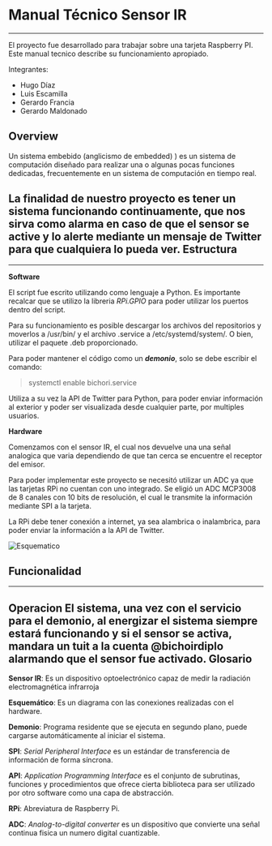 
**Manual Técnico Sensor IR**
=


----------

El proyecto fue desarrollado para trabajar sobre una tarjeta Raspberry PI. Este manual tecnico describe su funcionamiento apropiado.

Integrantes: 

- Hugo Díaz 
- Luis Escamilla
- Gerardo Francia
- Gerardo Maldonado

**Overview**
-
Un sistema embebido (anglicismo de embedded) ) es un sistema de computación diseñado para realizar una o algunas pocas funciones dedicadas, frecuentemente en un sistema de computación en tiempo real. 

La finalidad de nuestro proyecto es tener un sistema funcionando continuamente, que nos sirva como alarma en caso de que el sensor se active y lo alerte mediante un mensaje de Twitter para que cualquiera lo pueda ver. 
**Estructura**
-
------------
**Software**

El script fue escrito utilizando como lenguaje a Python. Es importante recalcar que se utilizo la libreria 		*RPi.GPIO* para poder utilizar los puertos dentro del script. 

Para su funcionamiento es posible descargar los archivos del repositorios y moverlos a /usr/bin/ y el archivo .service a /etc/systemd/system/. O bien, utilizar el paquete .deb proporcionado. 

Para poder mantener el código como un ***demonio***, solo se debe escribir el comando:

>systemctl enable bichori.service

Utiliza a su vez la API de Twitter para Python, para poder enviar información al exterior y poder ser visualizada desde cualquier parte, por multiples usuarios. 

**Hardware**

Comenzamos con el sensor IR, el cual nos devuelve una una señal analogica que varia dependiendo de que tan cerca se encuentre el receptor del emisor. 

Para poder implementar este proyecto se necesitó utilizar un ADC ya que las tarjetas RPi no cuentan con uno integrado. Se eligió un ADC MCP3008 de 8 canales con 10 bits de resolución, el cual le transmite la información mediante SPI a la tarjeta. 
 
 La RPi debe tener conexión a internet, ya sea alambrica o inalambrica, para poder enviar la información a la API de Twitter.
 
 ![Esquematico](https://github.com/cerelacrox/bichoIR/blob/master/SensorIR_Esquematico.PNG?raw=true)

**Funcionalidad**
-
-------
**Operacion**
El sistema, una vez con el servicio para el demonio, al energizar el sistema siempre estará funcionando y si el sensor se activa, mandara un tuit a la cuenta @bichoirdiplo alarmando que el sensor fue activado.
**Glosario**
-

**Sensor IR**: Es un dispositivo optoelectrónico capaz de medir la radiación electromagnética infrarroja

**Esquemático**: Es un diagrama con las conexiones realizadas con el hardware.

**Demonio**: Programa residente que se ejecuta en segundo plano, puede cargarse automáticamente al iniciar el sistema.

**SPI**:  *Serial Peripheral Interface* es un estándar de transferencia de información de forma síncrona.  

**API**:  *Application Programming Interface* es el conjunto de subrutinas, funciones y procedimientos que ofrece cierta biblioteca para ser utilizado por otro software como una capa de abstracción.

**RPi**: Abreviatura de Raspberry Pi.

**ADC**: *Analog-to-digital converter* es un dispositivo que convierte una señal continua fisica un numero digital cuantizable. 

